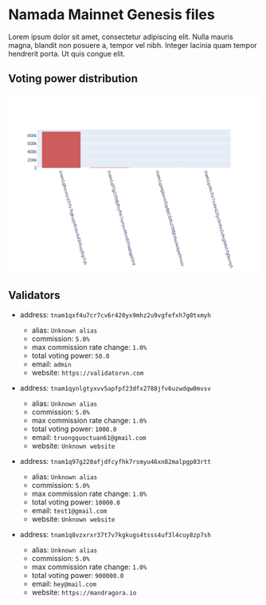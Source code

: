 # Namada Mainnet Genesis files

Lorem ipsum dolor sit amet, consectetur adipiscing elit. Nulla mauris magna, blandit non posuere a, tempor vel nibh. Integer lacinia quam tempor hendrerit porta. Ut quis congue elit.

## Voting power distribution


![Voting Power Distribution](../images/validators.png "Voting Power Distribution")


## Validators


- address: `tnam1qxf4u7cr7cv6r420yx9mhz2u9vgfefxh7g0txmyh`
    - alias: `Unknown alias`
    - commission: `5.0%`
    - max commission rate change: `1.0%`
    - total voting power: `50.0`
    - email: `admin`
    - website: `https://validatorvn.com`

- address: `tnam1qynlgtyxvv5apfpf23dfx2788jfv6uzwdqw0mvsv`
    - alias: `Unknown alias`
    - commission: `5.0%`
    - max commission rate change: `1.0%`
    - total voting power: `1000.0`
    - email: `truongquoctuan61@gmail.com`
    - website: `Unknown website`

- address: `tnam1q97g220afjdfcyfhk7rsmyu46xn82malpgp03rtt`
    - alias: `Unknown alias`
    - commission: `5.0%`
    - max commission rate change: `1.0%`
    - total voting power: `10000.0`
    - email: `test1@gmail.com`
    - website: `Unknown website`

- address: `tnam1q8vzxrxr37t7v7kgkugs4tsss4uf3l4cuy8zp7sh`
    - alias: `Unknown alias`
    - commission: `5.0%`
    - max commission rate change: `1.0%`
    - total voting power: `900000.0`
    - email: `hey@mail.com`
    - website: `https://mandragora.io`

